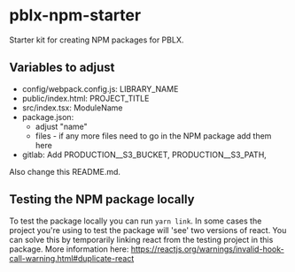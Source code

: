 # pblx-npm-starter

Starter kit for creating NPM packages for PBLX.

## Variables to adjust
- config/webpack.config.js: LIBRARY_NAME
- public/index.html: PROJECT_TITLE
- src/index.tsx: ModuleName
- package.json:
    - adjust "name"
    - files - if any more files need to go in the NPM package add them here
- gitlab: Add PRODUCTION__S3_BUCKET, PRODUCTION__S3_PATH, 

Also change this README.md.

## Testing the NPM package locally
To test the package locally you can run `yarn link`. In some cases the project 
you're using to test the package will 'see' two versions of react. You can solve
this by temporarily linking react from the testing project in this package. More
information here: https://reactjs.org/warnings/invalid-hook-call-warning.html#duplicate-react
